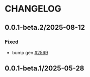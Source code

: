 # CHANGELOG

## 0.0.1-beta.2/2025-08-12

### Fixed
* bump gen [#2569](https://github.com/DataDog/datadog-api-client-typescript/pull/2569)

## 0.0.1-beta.1/2025-05-28
